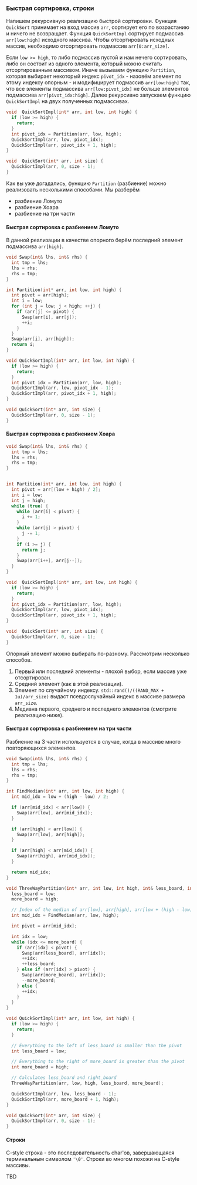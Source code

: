 ### Быстрая сортировка, строки

Напишем рекурсивную реализацию быстрой сортировки. Функция `QuickSort` принимает на вход массив `arr`, сортирует его по возрастанию и ничего не возвращает. Функция `QuickSortImpl` сортирует подмассив `arr[low:high]` исходного массива. Чтобы отсортировать исходных массив, необходимо отсортировать подмассив `arr[0:arr_size]`.

Если `low >= high`, то либо подмассив пустой и нам нечего сортировать, либо он состоит из одного элемента, который можно считать отсортированным массивом. Иначе вызываем функцию `Partition`, которая выбирает некоторый индекс `pivot_idx` - назовём элемент по этому индексу опорным - и модифицирует подмассив `arr[low:high]` так, что все элементы подмассива `arr[low:pivot_idx]` не больше элементов подмассива `arr[pivot_idx:high]`. Далее рекурсивно запускаем функцию `QuickSortImpl` на двух полученных подмассивах.

```C++
void  QuickSortImpl(int* arr, int low, int high) {
  if (low >= high) {
    return;
  }
  int pivot_idx = Partition(arr, low, high);
  QuickSortImpl(arr, low, pivot_idx);
  QuickSortImpl(arr, pivot_idx + 1, high);
}

void  QuickSort(int* arr, int size) {
  QuickSortImpl(arr, 0, size - 1);
}
```

Как вы уже догадались, функцию `Partition` (разбиение) можно реализовать несколькими способами. Мы разберём
- разбиение Ломуто
- разбиение Хоара
- разбиение на три части

#### Быстрая сортировка с разбиением Ломуто

В данной реализации в качестве опорного берём последний элемент подмассива `arr[high]`.

```C++
void Swap(int& lhs, int& rhs) {
  int tmp = lhs;
  lhs = rhs;
  rhs = tmp;
}

int Partition(int* arr, int low, int high) {
  int pivot = arr[high];
  int i = low;
  for (int j = low; j < high; ++j) {
    if (arr[j] <= pivot) {
      Swap(arr[i], arr[j]);
      ++i;
    }
  }
  Swap(arr[i], arr[high]);
  return i;
}

void QuickSortImpl(int* arr, int low, int high) {
  if (low >= high) {
    return;
  }
  int pivot_idx = Partition(arr, low, high);
  QuickSortImpl(arr, low, pivot_idx - 1);
  QuickSortImpl(arr, pivot_idx + 1, high);
}

void QuickSort(int* arr, int size) {
  QuickSortImpl(arr, 0, size - 1);
}
```

#### Быстрая сортировка с разбиением Хоара

```C++
void Swap(int& lhs, int& rhs) {
  int tmp = lhs;
  lhs = rhs;
  rhs = tmp;
}


int Partition(int* arr, int low, int high) {
  int pivot = arr[(low + high) / 2];
  int i = low;
  int j = high;
  while (true) {
    while (arr[i] < pivot) {
      i += 1;
    }
    while (arr[j] > pivot) {
      j -= 1;
    }
    if (i >= j) {
      return j;
    }
    Swap(arr[i++], arr[j--]);
  }
}

void  QuickSortImpl(int* arr, int low, int high) {
  if (low >= high) {
    return;
  }
  int pivot_idx = Partition(arr, low, high);
  QuickSortImpl(arr, low, pivot_idx);
  QuickSortImpl(arr, pivot_idx + 1, high);
}

void  QuickSort(int* arr, int size) {
  QuickSortImpl(arr, 0, size - 1);
}
```

Опорный элемент можно выбирать по-разному. Рассмотрим несколько способов.
1. Первый или последний элементы - плохой выбор, если массив уже отсортирован.
2. Средний элемент (как в этой реализации).
3. Элемент по случайному индексу. `std::rand()/((RAND_MAX + 1u)/arr_size)` выдаст псевдослучайный индекс в массиве размера `arr_size`.
4. Медиана первого, среднего и последнего элементов (смотрите реализацию ниже).

#### Быстрая сортировка с разбиением на три части

Разбиение на 3 части используется в случае, когда в массиве много повторяющихся элементов.

```C++
void Swap(int& lhs, int& rhs) {
  int tmp = lhs;
  lhs = rhs;
  rhs = tmp;
}

int FindMedian(int* arr, int low, int high) {
  int mid_idx = low + (high - low) / 2;

  if (arr[mid_idx] < arr[low]) {
    Swap(arr[low], arr[mid_idx]);
  }

  if (arr[high] < arr[low]) {
    Swap(arr[low], arr[high]);
  }

  if (arr[high] < arr[mid_idx]) {
    Swap(arr[high], arr[mid_idx]);
  }

  return mid_idx;
}

void ThreeWayPartition(int* arr, int low, int high, int& less_board, int& more_board) {
  less_board = low;
  more_board = high;

  // Index of the median of arr[low], arr[high], arr[low + (high - low) / 2]
  int mid_idx = FindMedian(arr, low, high);

  int pivot = arr[mid_idx];

  int idx = low;
  while (idx <= more_board) {
    if (arr[idx] < pivot) {
      Swap(arr[less_board], arr[idx]);
      ++idx;
      ++less_board;
    } else if (arr[idx] > pivot) {
      Swap(arr[more_board], arr[idx]);
      --more_board;
    } else {
      ++idx;
    }
  }
}

void QuickSortImpl(int* arr, int low, int high) {
  if (low >= high) {
    return;
  }

  // Everything to the left of less_board is smaller than the pivot
  int less_board = low;

  // Everything to the right of more_board is greater than the pivot
  int more_board = high;

  // Calculates less_board and right_board
  ThreeWayPartition(arr, low, high, less_board, more_board);

  QuickSortImpl(arr, low, less_board - 1);
  QuickSortImpl(arr, more_board + 1, high);
}

void QuickSort(int* arr, int size) {
  QuickSortImpl(arr, 0, size - 1);
}
```

#### Строки
C-style строка - это последовательность char'ов, завершающаяся терминальным символом `'\0'`. Строки во многом похожи на C-style массивы.

TBD
